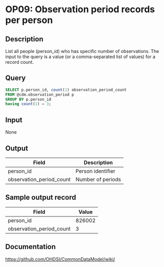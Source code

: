 <!---
Group:observation period
Name:OP09 Observation period records per person
Author:Patrick Ryan
CDM Version: 5.3
-->

# OP09: Observation period records per person

## Description
List all people (person_id) who has specific number of observations. The input to the query is a value (or a comma-separated list of values) for a record count.

## Query
```sql
SELECT p.person_id, count(1) observation_period_count
FROM @cdm.observation_period p
GROUP BY p.person_id
having count(1) = 3;
```

## Input

None

## Output

| Field |  Description |
| --- | --- |
| person_id | Person identifier |
| observation_period_count | Number of periods |

## Sample output record

|  Field |  Value |
| --- | --- |
| person_id |  826002 |
| observation_period_count |  3 |


## Documentation
https://github.com/OHDSI/CommonDataModel/wiki/
